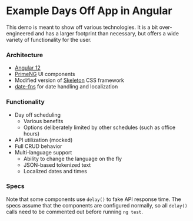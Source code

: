 # Example Days Off App in Angular

This demo is meant to show off various technologies. It is a bit over-engineered and has a larger footprint than  necessary, but offers a wide variety of functionality for the user.   

### Architecture
* [Angular 12](https://angular.io/docs)
* [PrimeNG](https://www.primefaces.org/primeng/) UI components
* Modified version of [Skeleton](http://getskeleton.com/) CSS framework
* [date-fns](https://date-fns.org/) for date handling and localization

### Functionality
* Day off scheduling
  * Various benefits
  * Options deliberately limited by other schedules (such as office hours)
* API utilization (mocked)
* Full CRUD behavior 
* Multi-language support
  * Ability to change the language on the fly
  * JSON-based tokenized text
  * Localized dates and times

### Specs
Note that some components use `delay()` to fake API response time. The specs assume that the components are configured normally, so all `delay()` calls need to be commented out before running `ng test`. 
